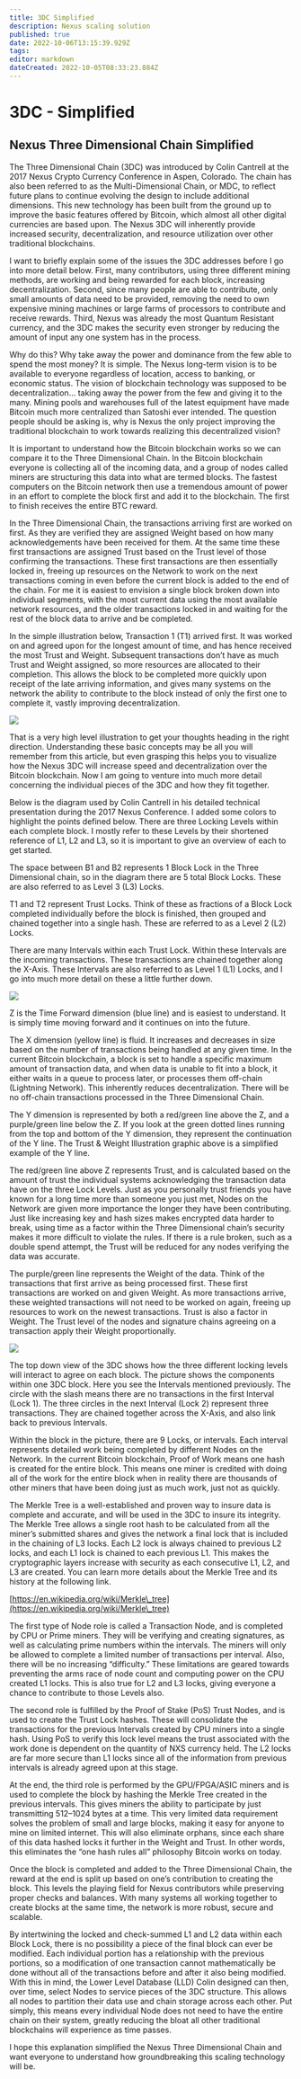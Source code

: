 ```yaml
---
title: 3DC Simplified
description: Nexus scaling solution 
published: true
date: 2022-10-06T13:15:39.929Z
tags: 
editor: markdown
dateCreated: 2022-10-05T08:33:23.884Z
---
```


# 3DC - Simplified

## Nexus Three Dimensional Chain Simplified <a href="#c968" id="c968"></a>

The Three Dimensional Chain (3DC) was introduced by Colin Cantrell at the 2017 Nexus Crypto Currency Conference in Aspen, Colorado. The chain has also been referred to as the Multi-Dimensional Chain, or MDC, to reflect future plans to continue evolving the design to include additional dimensions. This new technology has been built from the ground up to improve the basic features offered by Bitcoin, which almost all other digital currencies are based upon. The Nexus 3DC will inherently provide increased security, decentralization, and resource utilization over other traditional blockchains.

I want to briefly explain some of the issues the 3DC addresses before I go into more detail below. First, many contributors, using three different mining methods, are working and being rewarded for each block, increasing decentralization. Second, since many people are able to contribute, only small amounts of data need to be provided, removing the need to own expensive mining machines or large farms of processors to contribute and receive rewards. Third, Nexus was already the most Quantum Resistant currency, and the 3DC makes the security even stronger by reducing the amount of input any one system has in the process.

Why do this? Why take away the power and dominance from the few able to spend the most money? It is simple. The Nexus long-term vision is to be available to everyone regardless of location, access to banking, or economic status. The vision of blockchain technology was supposed to be decentralization… taking away the power from the few and giving it to the many. Mining pools and warehouses full of the latest equipment have made Bitcoin much more centralized than Satoshi ever intended. The question people should be asking is, why is Nexus the only project improving the traditional blockchain to work towards realizing this decentralized vision?

It is important to understand how the Bitcoin blockchain works so we can compare it to the Three Dimensional Chain. In the Bitcoin blockchain everyone is collecting all of the incoming data, and a group of nodes called miners are structuring this data into what are termed blocks. The fastest computers on the Bitcoin network then use a tremendous amount of power in an effort to complete the block first and add it to the blockchain. The first to finish receives the entire BTC reward.

In the Three Dimensional Chain, the transactions arriving first are worked on first. As they are verified they are assigned Weight based on how many acknowledgements have been received for them. At the same time these first transactions are assigned Trust based on the Trust level of those confirming the transactions. These first transactions are then essentially locked in, freeing up resources on the Network to work on the next transactions coming in even before the current block is added to the end of the chain. For me it is easiest to envision a single block broken down into individual segments, with the most current data using the most available network resources, and the older transactions locked in and waiting for the rest of the block data to arrive and be completed.

In the simple illustration below, Transaction 1 (T1) arrived first. It was worked on and agreed upon for the longest amount of time, and has hence received the most Trust and Weight. Subsequent transactions don’t have as much Trust and Weight assigned, so more resources are allocated to their completion. This allows the block to be completed more quickly upon receipt of the late arriving information, and gives many systems on the network the ability to contribute to the block instead of only the first one to complete it, vastly improving decentralization.

![](../../../.gitbook/assets/3dc-1.png)

That is a very high level illustration to get your thoughts heading in the right direction. Understanding these basic concepts may be all you will remember from this article, but even grasping this helps you to visualize how the Nexus 3DC will increase speed and decentralization over the Bitcoin blockchain. Now I am going to venture into much more detail concerning the individual pieces of the 3DC and how they fit together.

Below is the diagram used by Colin Cantrell in his detailed technical presentation during the 2017 Nexus Conference. I added some colors to highlight the points defined below. There are three Locking Levels within each complete block. I mostly refer to these Levels by their shortened reference of L1, L2 and L3, so it is important to give an overview of each to get started.

The space between B1 and B2 represents 1 Block Lock in the Three Dimensional chain, so in the diagram there are 5 total Block Locks. These are also referred to as Level 3 (L3) Locks.

T1 and T2 represent Trust Locks. Think of these as fractions of a Block Lock completed individually before the block is finished, then grouped and chained together into a single hash. These are referred to as a Level 2 (L2) Locks.

There are many Intervals within each Trust Lock. Within these Intervals are the incoming transactions. These transactions are chained together along the X-Axis. These Intervals are also referred to as Level 1 (L1) Locks, and I go into much more detail on these a little further down.

![](../../../.gitbook/assets/3dc-2.png)

Z is the Time Forward dimension (blue line) and is easiest to understand. It is simply time moving forward and it continues on into the future.

The X dimension (yellow line) is fluid. It increases and decreases in size based on the number of transactions being handled at any given time. In the current Bitcoin blockchain, a block is set to handle a specific maximum amount of transaction data, and when data is unable to fit into a block, it either waits in a queue to process later, or processes them off-chain (Lightning Network). This inherently reduces decentralization. There will be no off-chain transactions processed in the Three Dimensional Chain.

The Y dimension is represented by both a red/green line above the Z, and a purple/green line below the Z. If you look at the green dotted lines running from the top and bottom of the Y dimension, they represent the continuation of the Y line. The Trust & Weight Illustration graphic above is a simplified example of the Y line.

The red/green line above Z represents Trust, and is calculated based on the amount of trust the individual systems acknowledging the transaction data have on the three Lock Levels. Just as you personally trust friends you have known for a long time more than someone you just met, Nodes on the Network are given more importance the longer they have been contributing. Just like increasing key and hash sizes makes encrypted data harder to break, using time as a factor within the Three Dimensional chain’s security makes it more difficult to violate the rules. If there is a rule broken, such as a double spend attempt, the Trust will be reduced for any nodes verifying the data was accurate.

The purple/green line represents the Weight of the data. Think of the transactions that first arrive as being processed first. These first transactions are worked on and given Weight. As more transactions arrive, these weighted transactions will not need to be worked on again, freeing up resources to work on the newest transactions. Trust is also a factor in Weight. The Trust level of the nodes and signature chains agreeing on a transaction apply their Weight proportionally.

![](../../../.gitbook/assets/3dc-3.png)

The top down view of the 3DC shows how the three different locking levels will interact to agree on each block. The picture shows the components within one 3DC block. Here you see the Intervals mentioned previously. The circle with the slash means there are no transactions in the first Interval (Lock 1). The three circles in the next Interval (Lock 2) represent three transactions. They are chained together across the X-Axis, and also link back to previous Intervals.

Within the block in the picture, there are 9 Locks, or intervals. Each interval represents detailed work being completed by different Nodes on the Network. In the current Bitcoin blockchain, Proof of Work means one hash is created for the entire block. This means one miner is credited with doing all of the work for the entire block when in reality there are thousands of other miners that have been doing just as much work, just not as quickly.

The Merkle Tree is a well-established and proven way to insure data is complete and accurate, and will be used in the 3DC to insure its integrity. The Merkle Tree allows a single root hash to be calculated from all the miner’s submitted shares and gives the network a final lock that is included in the chaining of L3 locks. Each L2 lock is always chained to previous L2 locks, and each L1 lock is chained to each previous L1. This makes the cryptographic layers increase with security as each consecutive L1, L2, and L3 are created. You can learn more details about the Merkle Tree and its history at the following link.

[https://en.wikipedia.org/wiki/Merkle\_tree](https://en.wikipedia.org/wiki/Merkle\_tree)

The first type of Node role is called a Transaction Node, and is completed by CPU or Prime miners. They will be verifying and creating signatures, as well as calculating prime numbers within the intervals. The miners will only be allowed to complete a limited number of transactions per interval. Also, there will be no increasing “difficulty.” These limitations are geared towards preventing the arms race of node count and computing power on the CPU created L1 locks. This is also true for L2 and L3 locks, giving everyone a chance to contribute to those Levels also.

The second role is fulfilled by the Proof of Stake (PoS) Trust Nodes, and is used to create the Trust Lock hashes. These will consolidate the transactions for the previous Intervals created by CPU miners into a single hash. Using PoS to verify this lock level means the trust associated with the work done is dependent on the quantity of NXS currency held. The L2 locks are far more secure than L1 locks since all of the information from previous intervals is already agreed upon at this stage.

At the end, the third role is performed by the GPU/FPGA/ASIC miners and is used to complete the block by hashing the Merkle Tree created in the previous intervals. This gives miners the ability to participate by just transmitting 512–1024 bytes at a time. This very limited data requirement solves the problem of small and large blocks, making it easy for anyone to mine on limited internet. This will also eliminate orphans, since each share of this data hashed locks it further in the Weight and Trust. In other words, this eliminates the “one hash rules all” philosophy Bitcoin works on today.

Once the block is completed and added to the Three Dimensional Chain, the reward at the end is split up based on one’s contribution to creating the block. This levels the playing field for Nexus contributors while preserving proper checks and balances. With many systems all working together to create blocks at the same time, the network is more robust, secure and scalable.

By intertwining the locked and check-summed L1 and L2 data within each Block Lock, there is no possibility a piece of the final block can ever be modified. Each individual portion has a relationship with the previous portions, so a modification of one transaction cannot mathematically be done without all of the transactions before and after it also being modified. With this in mind, the Lower Level Database (LLD) Colin designed can then, over time, select Nodes to service pieces of the 3DC structure. This allows all nodes to partition their data use and chain storage across each other. Put simply, this means every individual Node does not need to have the entire chain on their system, greatly reducing the bloat all other traditional blockchains will experience as time passes.

I hope this explanation simplified the Nexus Three Dimensional Chain and want everyone to understand how groundbreaking this scaling technology will be.&#x20;
